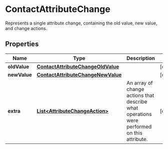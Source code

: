 

# ContactAttributeChange

Represents a single attribute change, containing the old value, new value, and change actions.

## Properties

| Name | Type | Description | Notes |
|------------ | ------------- | ------------- | -------------|
|**oldValue** | [**ContactAttributeChangeOldValue**](ContactAttributeChangeOldValue.md) |  |  [optional] |
|**newValue** | [**ContactAttributeChangeNewValue**](ContactAttributeChangeNewValue.md) |  |  [optional] |
|**extra** | [**List&lt;AttributeChangeAction&gt;**](AttributeChangeAction.md) | An array of change actions that describe what operations were performed on this attribute. |  [optional] |



